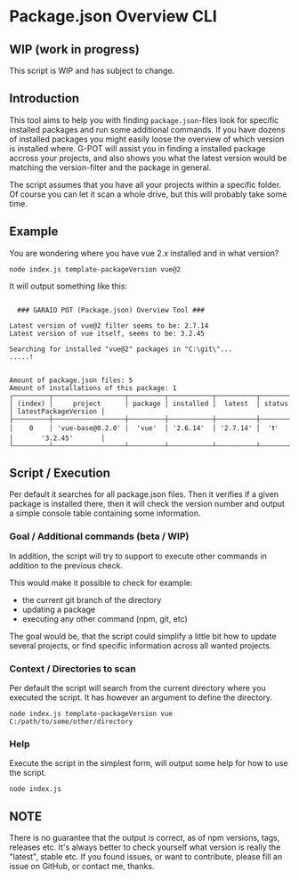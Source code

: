 # Package.json Overview CLI

## WIP (work in progress)

This script is WIP and has subject to change.

## Introduction

This tool aims to help you with finding `package.json`-files look for specific installed packages and run some additional commands.
If you have dozens of installed packages you might easily loose the overview of which version is installed where.
G-POT will assist you in finding a installed package accross your projects, and also shows you what the latest version would be matching the version-filter and the package in general.

The script assumes that you have all your projects within a specific folder. Of course you can let it scan a whole drive, but this will probably take some time.

## Example

You are wondering where you have vue 2.x installed and in what version?

```node
node index.js template-packageVersion vue@2
```

It will output something like this:

```node

  ### GARAIO POT (Package.json) Overview Tool ###

Latest version of vue@2 filter seems to be: 2.7.14
Latest version of vue itself, seems to be: 3.2.45

Searching for installed "vue@2" packages in "C:\git\"...
.....!


Amount of package.json files: 5
Amount of installations of this package: 1
┌─────────┬──────────────────┬─────────┬───────────┬──────────┬────────┬──────────────────────┐
│ (index) │     project      │ package │ installed │  latest  │ status │ latestPackageVersion │
├─────────┼──────────────────┼─────────┼───────────┼──────────┼────────┼──────────────────────┤
│    0    │ 'vue-base@0.2.0' │  'vue'  │ '2.6.14'  │ '2.7.14' │  '❗'   │       '3.2.45'       │
└─────────┴──────────────────┴─────────┴───────────┴──────────┴────────┴──────────────────────┘
```

## Script / Execution

Per default it searches for all package.json files. Then it verifies if a given package is installed there, then it will check the version number and output a simple console table containing some information.

### Goal / Additional commands (beta / WIP)

In addition, the script will try to support to execute other commands in addition to the previous check.

This would make it possible to check for example:

* the current git branch of the directory
* updating a package
* executing any other command (npm, git, etc)

The goal would be, that the script could simplify a little bit how to update several projects, or find specific information across all wanted projects.

### Context / Directories to scan

Per default the script will search from the current directory where you executed the script.
It has however an argument to define the directory.

```node
node index.js template-packageVersion vue C:/path/to/some/other/directory
```

### Help

Execute the script in the simplest form, will output some help for how to use the script.

```node
node index.js
```

## NOTE

There is no guarantee that the output is correct, as of npm versions, tags, releases etc.
It's always better to check yourself what version is really the "latest", stable etc.
If you found issues, or want to contribute, please fill an issue on GitHub, or contact me, thanks.
